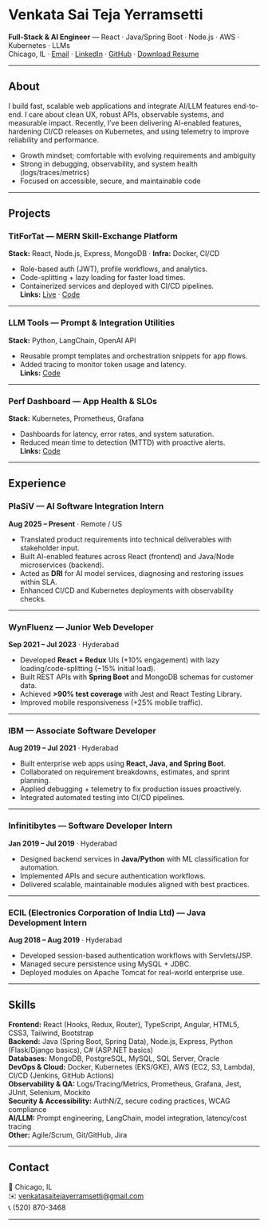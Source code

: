 # Venkata Sai Teja Yerramsetti
**Full-Stack & AI Engineer** — React · Java/Spring Boot · Node.js · AWS · Kubernetes · LLMs  
Chicago, IL · [Email](mailto:venkatasaitejayerramsetti@gmail.com) · [LinkedIn](https://www.linkedin.com/in/venkata-sai-teja-yerramsetti-595511172/) · [GitHub](https://github.com/yerramsetti97) · [Download Resume](resume.pdf)

---

## About
I build fast, scalable web applications and integrate AI/LLM features end-to-end. I care about clean UX, robust APIs, observable systems, and measurable impact. Recently, I’ve been delivering AI-enabled features, hardening CI/CD releases on Kubernetes, and using telemetry to improve reliability and performance.

- Growth mindset; comfortable with evolving requirements and ambiguity  
- Strong in debugging, observability, and system health (logs/traces/metrics)  
- Focused on accessible, secure, and maintainable code  

---

## Projects

### TitForTat — MERN Skill-Exchange Platform
**Stack:** React, Node.js, Express, MongoDB · **Infra:** Docker, CI/CD  
- Role-based auth (JWT), profile workflows, and analytics.  
- Code-splitting + lazy loading for faster load times.  
- Containerized services and deployed with CI/CD pipelines.  
**Links:** [Live](#) · [Code](#)

---

### LLM Tools — Prompt & Integration Utilities
**Stack:** Python, LangChain, OpenAI API  
- Reusable prompt templates and orchestration snippets for app flows.  
- Added tracing to monitor token usage and latency.  
**Links:** [Code](#)

---

### Perf Dashboard — App Health & SLOs
**Stack:** Kubernetes, Prometheus, Grafana  
- Dashboards for latency, error rates, and system saturation.  
- Reduced mean time to detection (MTTD) with proactive alerts.  
**Links:** [Code](#)

---

## Experience

### PlaSiV — AI Software Integration Intern  
**Aug 2025 – Present** · Remote / US  
- Translated product requirements into technical deliverables with stakeholder input.  
- Built AI-enabled features across React (frontend) and Java/Node microservices (backend).  
- Acted as **DRI** for AI model services, diagnosing and restoring issues within SLA.  
- Enhanced CI/CD and Kubernetes deployments with observability checks.  

---

### WynFluenz — Junior Web Developer  
**Sep 2021 – Jul 2023** · Hyderabad  
- Developed **React + Redux** UIs (+10% engagement) with lazy loading/code-splitting (−15% initial load).  
- Built REST APIs with **Spring Boot** and MongoDB schemas for customer data.  
- Achieved **>90% test coverage** with Jest and React Testing Library.  
- Improved mobile responsiveness (+25% mobile traffic).  

---

### IBM — Associate Software Developer  
**Aug 2019 – Jul 2021** · Hyderabad  
- Built enterprise web apps using **React, Java, and Spring Boot**.  
- Collaborated on requirement breakdowns, estimates, and sprint planning.  
- Applied debugging + telemetry to fix production issues proactively.  
- Integrated automated testing into CI/CD pipelines.  

---

### Infinitibytes — Software Developer Intern  
**Jan 2019 – Jul 2019** · Hyderabad  
- Designed backend services in **Java/Python** with ML classification for automation.  
- Implemented APIs and secure authentication workflows.  
- Delivered scalable, maintainable modules aligned with best practices.  

---

### ECIL (Electronics Corporation of India Ltd) — Java Development Intern  
**Aug 2018 – Aug 2019** · Hyderabad  
- Developed session-based authentication workflows with Servlets/JSP.  
- Managed secure persistence using MySQL + JDBC.  
- Deployed modules on Apache Tomcat for real-world enterprise use.  

---

## Skills
**Frontend:** React (Hooks, Redux, Router), TypeScript, Angular, HTML5, CSS3, Tailwind, Bootstrap  
**Backend:** Java (Spring Boot, Spring Data), Node.js, Express, Python (Flask/Django basics), C# (ASP.NET basics)  
**Databases:** MongoDB, PostgreSQL, MySQL, SQL Server, Oracle  
**DevOps & Cloud:** Docker, Kubernetes (EKS/GKE), AWS (EC2, S3, Lambda), CI/CD (Jenkins, GitHub Actions)  
**Observability & QA:** Logs/Tracing/Metrics, Prometheus, Grafana, Jest, JUnit, Selenium, Mockito  
**Security & Accessibility:** AuthN/Z, secure coding practices, WCAG compliance  
**AI/LLM:** Prompt engineering, LangChain, model integration, latency/cost tracing  
**Other:** Agile/Scrum, Git/GitHub, Jira  

---

## Contact
📍 Chicago, IL  
✉️ [venkatasaitejayerramsetti@gmail.com](mailto:venkatasaitejayerramsetti@gmail.com)  
📞 (520) 870-3468  

---
